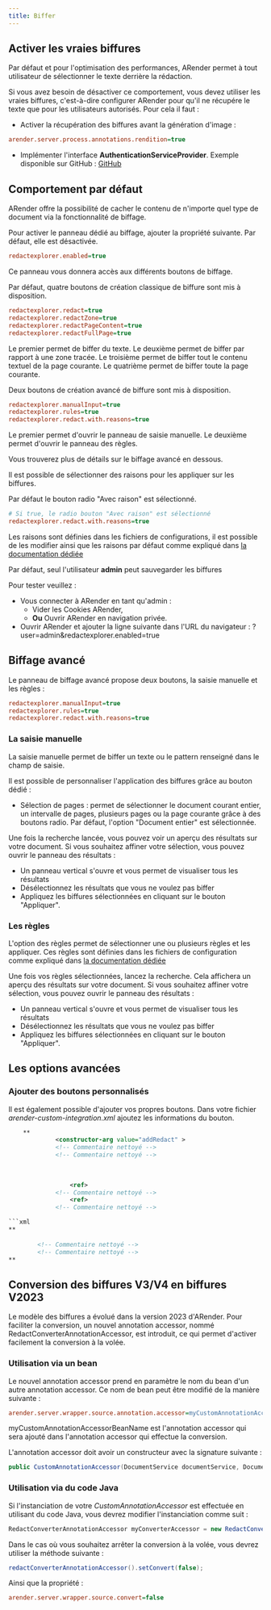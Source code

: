 ```yaml
---
title: Biffer
---
```


## Activer les vraies biffures

Par défaut et pour l'optimisation des performances, ARender permet à tout utilisateur de sélectionner le texte derrière la rédaction.

Si vous avez besoin de désactiver ce comportement, vous devez utiliser les vraies biffures, c'est-à-dire configurer ARender pour qu'il ne récupére le texte que pour les utilisateurs autorisés. Pour cela il faut :

* Activer la récupération des biffures avant la génération d'image :

<!-- Commentaire nettoyé -->

```cfg
arender.server.process.annotations.rendition=true
```


* Implémenter l'interface **AuthenticationServiceProvider**. Exemple disponible sur GitHub : [GitHub](https://github.com/arondor-connectors/sample-connectors/blob/master/arender-sample-hmi/arender-sample-hmi-connector/src/main/java/com/arondor/arender/sample/connector/authentication/service/CustomAuthenticationServiceProvider.java)

## Comportement par défaut 

ARender offre la possibilité de cacher le contenu de n'importe quel type de document via la fonctionnalité de biffage.

Pour activer le panneau dédié au biffage, ajouter la propriété suivante. Par défaut, elle est désactivée. 

<!-- Commentaire nettoyé -->

```cfg
redactexplorer.enabled=true
```



Ce panneau vous donnera accès aux différents boutons de biffage. 

Par défaut, quatre boutons de création classique de biffure sont mis à disposition. 

<!-- Commentaire nettoyé -->

```cfg
redactexplorer.redact=true
redactexplorer.redactZone=true
redactexplorer.redactPageContent=true
redactexplorer.redactFullPage=true
```



Le premier permet de biffer du texte.
Le deuxième permet de biffer par rapport à une zone tracée.
Le troisième permet de biffer tout le contenu textuel de la page courante.
Le quatrième permet de biffer toute la page courante.

Deux boutons de création avancé de biffure sont mis à disposition.

<!-- Commentaire nettoyé -->

```cfg
redactexplorer.manualInput=true
redactexplorer.rules=true
redactexplorer.redact.with.reasons=true
```


Le premier permet d'ouvrir le panneau de saisie manuelle. 
Le deuxième permet d'ouvrir le panneau des règles. 

Vous trouverez plus de détails sur le biffage avancé en dessous. 


Il est possible de sélectionner des raisons pour les appliquer sur les biffures.

Par défaut le bouton radio "Avec raison" est sélectionné. 
<!-- Commentaire nettoyé -->

```cfg
# Si true, le radio bouton "Avec raison" est sélectionné 
redactexplorer.redact.with.reasons=true
```


Les raisons sont définies dans les fichiers de configurations, il est possible de les modifier ainsi que les raisons par défaut comme expliqué dans [la documentation dédiée](<!-- Commentaire nettoyé -->)


<!-- Commentaire nettoyé -->

Par défaut, seul l'utilisateur **admin** peut sauvegarder les biffures

Pour tester veuillez :
* Vous connecter à ARender en tant qu'admin :
    * Vider les Cookies ARender,
    * **Ou** Ouvrir ARender en navigation privée.
* Ouvrir ARender et ajouter la ligne suivante dans l'URL du navigateur : ?user=admin&redactexplorer.enabled=true



## Biffage avancé

Le panneau de biffage avancé propose deux boutons, la saisie manuelle et les règles : 

<!-- Commentaire nettoyé -->

```cfg
redactexplorer.manualInput=true
redactexplorer.rules=true
redactexplorer.redact.with.reasons=true
```




### La saisie manuelle 

La saisie manuelle permet de biffer un texte ou le pattern renseigné dans le champ de saisie. 

Il est possible de personnaliser l'application des biffures grâce au bouton dédié :
- Sélection de pages : permet de sélectionner le document courant entier, un intervalle de pages, plusieurs pages ou la page courante grâce à des boutons radio. 
Par défaut, l'option "Document entier" est sélectionnée.

Une fois la recherche lancée, vous pouvez voir un aperçu des résultats sur votre document. 
Si vous souhaitez affiner votre sélection, vous pouvez ouvrir le panneau des résultats : 
- Un panneau vertical s'ouvre et vous permet de visualiser tous les résultats
- Désélectionnez les résultats que vous ne voulez pas biffer
- Appliquez les biffures sélectionnées en cliquant sur le bouton "Appliquer".

### Les règles

L'option des règles permet de sélectionner une ou plusieurs règles et les appliquer. 
Ces règles sont définies dans les fichiers de configuration comme expliqué dans [la documentation dédiée](<!-- Commentaire nettoyé -->)

Une fois vos règles sélectionnées, lancez la recherche. Cela affichera un aperçu des résultats sur votre document. 
Si vous souhaitez affiner votre sélection, vous pouvez ouvrir le panneau des résultats : 
- Un panneau vertical s'ouvre et vous permet de visualiser tous les résultats
- Désélectionnez les résultats que vous ne voulez pas biffer
- Appliquez les biffures sélectionnées en cliquant sur le bouton "Appliquer".



## Les options avancées


### Ajouter des boutons personnalisés
 
Il est également possible d'ajouter vos propres boutons. Dans votre fichier *arender-custom-integration.xml* ajoutez les informations du bouton.

<!-- Commentaire nettoyé -->

```xml
    **
             <constructor-arg value="addRedact" >
             <!-- Commentaire nettoyé -->
             <!-- Commentaire nettoyé -->
             
             
             
                 <ref>
             <!-- Commentaire nettoyé -->
                 <ref>
             <!-- Commentaire nettoyé -->

```xml
**
    
        <!-- Commentaire nettoyé -->
        <!-- Commentaire nettoyé -->
**
```


## Conversion des biffures V3/V4 en biffures V2023

Le modèle des biffures a évolué dans la version 2023 d'ARender. Pour faciliter la conversion, un nouvel annotation accessor, nommé RedactConverterAnnotationAccessor, est introduit, ce qui permet d'activer facilement la conversion à la volée.

### Utilisation via un bean

Le nouvel annotation accessor prend en paramètre le nom du bean d'un autre annotation accessor. Ce nom de bean peut être modifié de la manière suivante :

<!-- Commentaire nettoyé -->

```cfg
arender.server.wrapper.source.annotation.accessor=myCustomAnnotationAccessorBeanName
```


myCustomAnnotationAccessorBeanName est l'annotation accessor qui sera ajouté dans l'annotation accessor qui effectue la conversion.

<!-- Commentaire nettoyé -->

L'annotation accessor doit avoir un constructeur avec la signature suivante :

```java
public CustomAnnotationAccessor(DocumentService documentService, DocumentAccessor documentAccessor)
```




### Utilisation via du code Java

Si l'instanciation de votre *CustomAnnotationAccessor* est effectuée en utilisant du code Java, vous devrez modifier l'instanciation comme suit :

<!-- Commentaire nettoyé -->

```java
RedactConverterAnnotationAccessor myConverterAccessor = new RedactConverterAnnotationAccessor(new CustomAnnotationAccessor());
```



Dans le cas où vous souhaitez arrêter la conversion à la volée, vous devrez utiliser la méthode suivante :


<!-- Commentaire nettoyé -->

```java
redactConverterAnnotationAccessor().setConvert(false);
```


Ainsi que la propriété : 

<!-- Commentaire nettoyé -->

```cfg
arender.server.wrapper.source.convert=false
```

